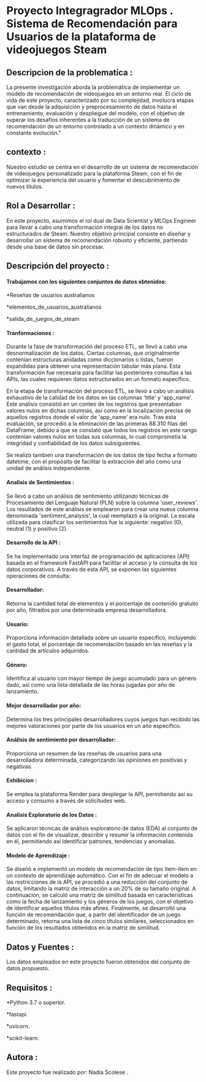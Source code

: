 # Proyecto Integragrador MLOps . Sistema de Recomendación para Usuarios de la plataforma de videojuegos Steam


## Descripcion de la problematica :

La presente investigación aborda la problemática de implementar un modelo de recomendación de videojuegos en un entorno real. El ciclo de vida de este proyecto, caracterizado por su complejidad, involucra etapas que van desde la adquisición y preprocesamiento de datos hasta el entrenamiento, evaluación y despliegue del modelo, con el objetivo de superar los desafíos inherentes a la traducción de un sistema de recomendación de un entorno controlado a un contexto dinámico y en constante evolución."

## contexto :

Nuestro estudio se centra en el desarrollo de un sistema de recomendación de videojuegos personalizado para la plataforma Steam, con el fin de optimizar la experiencia del usuario y fomentar el descubrimiento de nuevos títulos.

## Rol a Desarrollar :

En este proyecto, asumimos el rol dual de Data Scientist y MLOps Engineer para llevar a cabo una transformación integral de los datos no estructurados de Steam. Nuestro objetivo principal consiste en diseñar y desarrollar un sistema de recomendación robusto y eficiente, partiendo desde una base de datos sin procesar.

## Descripción del proyecto :

#### Trabajamos con los siguientes conjuntos de datos obtenidos:

*Reseñas de usuarios australianos

*elementos_de_usuarios_australianos

*salida_de_juegos_de_steam

#### Tranformaciones :

Durante la fase de transformación del proceso ETL, se llevó a cabo una desnormalización de los datos. Ciertas columnas, que originalmente contenían estructuras anidadas como diccionarios o listas, fueron expandidas para obtener una representación tabular más plana. Esta transformación fue necesaria para facilitar las posteriores consultas a las APIs, las cuales requieren datos estructurados en un formato específico.

En la etapa de transformación del proceso ETL, se llevó a cabo un análisis exhaustivo de la calidad de los datos en las columnas 'title' y 'app_name'. Este análisis consistió en un conteo de los registros que presentaban valores nulos en dichas columnas, así como en la localización precisa de aquellos registros donde el valor de 'app_name' era nulo. Tras esta evaluación, se procedió a la eliminación de las primeras 88.310 filas del DataFrame, debido a que se constató que todos los registros en este rango contenían valores nulos en todas sus columnas, lo cual comprometía la integridad y confiabilidad de los datos subsiguientes.

Se realizó tambien una transformación de los datos de tipo fecha a formato datetime, con el propósito de facilitar la extracción del año como una unidad de análisis independiente.

#### Analisis de Sentimientos :

Se llevó a cabo un análisis de sentimiento utilizando técnicas de Procesamiento del Lenguaje Natural (PLN) sobre la columna 'user_reviews'. Los resultados de este análisis se emplearon para crear una nueva columna denominada 'sentiment_analysis', la cual reemplazó a la original. La escala utilizada para clasificar los sentimientos fue la siguiente: negativo (0), neutral (1) y positivo (2).

#### Desarrollo de la API :

Se ha implementado una interfaz de programación de aplicaciones (API) basada en el framework FastAPI para facilitar el acceso y la consulta de los datos corporativos. A través de esta API, se exponen las siguientes operaciones de consulta:

#### Desarrollador:

Retorna la cantidad total de elementos y el porcentaje de contenido gratuito por año, filtrados por una determinada empresa desarrolladora.

#### Usuario:

Proporciona información detallada sobre un usuario específico, incluyendo el gasto total, el porcentaje de recomendación basado en las reseñas y la cantidad de artículos adquiridos.

#### Género: 

Identifica al usuario con mayor tiempo de juego acumulado para un género dado, así como una lista detallada de las horas jugadas por año de lanzamiento.

#### Mejor desarrollador por año:

Determina los tres principales desarrolladores cuyos juegos han recibido las mejores valoraciones por parte de los usuarios en un año específico.

#### Análisis de sentimiento por desarrollador:

Proporciona un resumen de las reseñas de usuarios para una desarrolladora determinada, categorizando las opiniones en positivas y negativas.

#### Exhibicion :

Se emplea la plataforma Render para desplegar la API, permitiendo así su acceso y consumo a través de solicitudes web.

#### Analisis Exploratorio de los Datos :

Se aplicaron técnicas de análisis exploratorio de datos (EDA) al conjunto de datos con el fin de visualizar, describir y resumir la información contenida en él, permitiendo así identificar patrones, tendencias y anomalías.

#### Modelo de Aprendizaje :

Se diseñó e implementó un modelo de recomendación de tipo ítem-ítem en un contexto de aprendizaje automático. Con el fin de adecuar el modelo a las restricciones de la API, se procedió a una reducción del conjunto de datos, limitando la matriz de interacción a un 20% de su tamaño original. A continuación, se calculó una matriz de similitud basada en características como la fecha de lanzamiento y los géneros de los juegos, con el objetivo de identificar aquellos títulos más afines. Finalmente, se desarrolló una función de recomendación que, a partir del identificador de un juego determinado, retorna una lista de cinco títulos similares, seleccionados en función de los resultados obtenidos en la matriz de similitud.

## Datos y Fuentes :

Los datos empleados en este proyecto fueron obtenidos del conjunto de datos propuesto.

## Requisitos :

*Python 3.7 o superior.

*fastapi.

*uvicorn.

*scikit-learn.

## Autora :

Este proyecto fue realizado por: Nadia Scolese .
